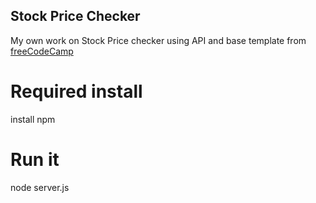 ## Stock Price Checker

My own work on Stock Price checker using API and base template from [freeCodeCamp](https://freecodecamp.org/learn/information-security/information-security-projects/stock-price-checker)

# Required install

install npm

# Run it

node server.js
